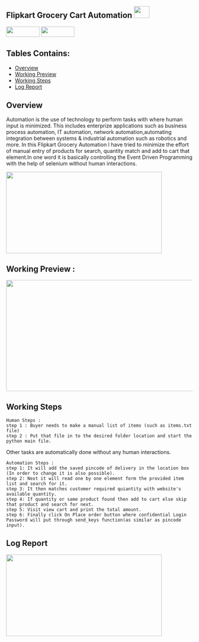 ## Flipkart Grocery Cart Automation <img src="https://github.com/rehanmondal/Flipkart-Grocery-Cart-Automation/assets/125151906/e5b3a590-558c-4df8-b423-1711cb999903" width="42px;" height="32px;">
<p>
<img src="https://img.shields.io/badge/python-3670A0?style=flat-square&logo=python&logoColor=ffdd54" width="90px;" height="28px;">
<img src="https://github.com/rehanmondal/rehanmondal/assets/125151906/43d5ce7b-c8b3-4707-8af0-e28b2281dd57" width="90px;" height="28px;">
</p>  

## Tables Contains:
- [Overview](https://awesomeopensource.com/project/elangosundar/awesome-README-templates)
- [Working Preview](https://awesomeopensource.com/project/elangosundar/awesome-README-templates)
- [Working Steps](https://awesomeopensource.com/project/elangosundar/awesome-README-templates)
- [Log Report](https://awesomeopensource.com/project/elangosundar/awesome-README-templates)

## Overview
Automation is the use of technology to perform tasks with where human input is minimized. This includes enterprize applications such as business process automation, IT automation, network automation,automating integration between systems & industrial automation such as robotics and more. In this Flipkart Grocery Automation I have tried to minimize the effort of manual entry of products for search, quantity match and add to cart that element.In one word it is basically controlling the Event Driven Programming with the help of selenium without human interactions.

<p><img src="https://github.com/rehanmondal/Flipkart-Grocery-Cart-Automation/assets/125151906/01c977d5-5b87-48f7-b817-86f32e6e87fc" width="420" height="220"></p>

## Working Preview : 
<img src="https://github.com/rehanmondal/Flipkart-Grocery-Cart-Automation/assets/125151906/c92fcbf4-6d6f-421f-8e32-ddc82cc94038" width="600px;" height="300px;">

## Working Steps
    Human Steps :
    step 1 : Buyer needs to make a manual list of items (such as items.txt file)
    step 2 : Put that file in to the desired folder location and start the python main file.
 Other tasks are automatically done without any human interactions.
 
    Automation Steps :
    step 1: It will add the saved pincode of delivery in the location box (In order to change it is also possible).
    step 2: Next it will read one by one element form the provided item list and search for it.
    step 3: It then matches customer required quiantity with website's available quantity.
    step 4: If quantity or same product found then add to cart else skip that product and search for next.
    step 5: Visit view cart and print the total amount.
    step 6: Finally click On Place order button where confidential Login Password will put through send_keys function(as similar as pincode input). 


## Log Report


<img src="https://github.com/rehanmondal/Flipkart-Grocery-Cart-Automation/assets/125151906/1a3cf59d-d3f1-479d-a8c0-9efeaffd9671" width="420" height="220">



